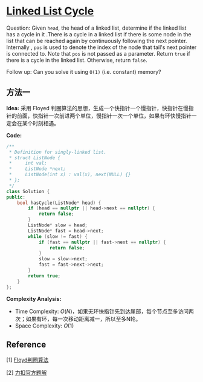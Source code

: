 # [Linked List Cycle](https://leetcode-cn.com/problems/linked-list-cycle/)



Question: Given `head`, the head of a linked list, determine if the linked list has a cycle in it .There is a cycle in a linked list if there is some node in the list that can be reached again by continuously following the next pointer. Internally , `pos` is used to denote the index of the node that tail's next pointer is connected to. Note that `pos` is not passed as a parameter. Return `true` if there is a cycle in the linked list. Otherwise, return `false`.

Follow up: Can you solve it using `O(1)`  (i.e. constant) memory?



## 方法一

**Idea:** 采用 Floyed 判圈算法的思想，生成一个快指针一个慢指针，快指针在慢指针的前面，快指针一次前进两个单位，慢指针一次一个单位，如果有环快慢指针一定会在某个时刻相遇。



**Code:**

```C++
/**
 * Definition for singly-linked list.
 * struct ListNode {
 *     int val;
 *     ListNode *next;
 *     ListNode(int x) : val(x), next(NULL) {}
 * };
 */
class Solution {
public:
    bool hasCycle(ListNode* head) {
        if (head == nullptr || head->next == nullptr) {
            return false;
        }
        ListNode* slow = head;
        ListNode* fast = head->next;
        while (slow != fast) {
            if (fast == nullptr || fast->next == nullptr) {
                return false;
            }
            slow = slow->next;
            fast = fast->next->next;
        }
        return true;
    }
};
```



**Complexity Analysis:**

* Time Complexity: $O(N)$，如果无环快指针先到达尾部，每个节点至多访问两次；如果有环，每一次移动距离减一，所以至多N轮。
* Space Complexity: $O(1)$



## Reference

[1] [Floyd判圈算法](https://zh.wikipedia.org/wiki/Floyd%E5%88%A4%E5%9C%88%E7%AE%97%E6%B3%95)

[2] [力扣官方题解](https://leetcode-cn.com/problems/linked-list-cycle/solution/huan-xing-lian-biao-by-leetcode-solution/)

